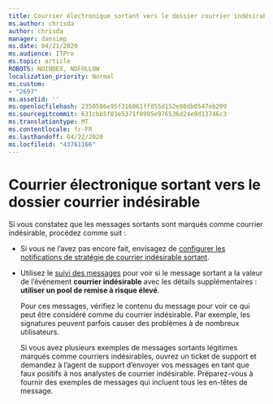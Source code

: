 ```yaml
---
title: Courrier électronique sortant vers le dossier courrier indésirable
ms.author: chrisda
author: chrisda
manager: dansimp
ms.date: 04/21/2020
ms.audience: ITPro
ms.topic: article
ROBOTS: NOINDEX, NOFOLLOW
localization_priority: Normal
ms.custom:
- "2697"
ms.assetid: ''
ms.openlocfilehash: 2350586e95f316061ff855d152e86db0547eb209
ms.sourcegitcommit: 631cbb5f03e5371f0995e976536d24e9d13746c3
ms.translationtype: MT
ms.contentlocale: fr-FR
ms.lasthandoff: 04/22/2020
ms.locfileid: "43761166"
---
```

# <a name="outbound-email-to-junk-email-folder"></a>Courrier électronique sortant vers le dossier courrier indésirable

Si vous constatez que les messages sortants sont marqués comme courrier indésirable, procédez comme suit :

- Si vous ne l’avez pas encore fait, envisagez de [configurer les notifications de stratégie de courrier indésirable sortant](https://docs.microsoft.com/office365/securitycompliance/configure-the-outbound-spam-policy).

- Utilisez le [suivi des messages](https://docs.microsoft.com/office365/securitycompliance/message-trace-scc) pour voir si le message sortant a la valeur de l’événement **courrier indésirable** avec les détails supplémentaires : **utiliser un pool de remise à risque élevé**.

  Pour ces messages, vérifiez le contenu du message pour voir ce qui peut être considéré comme du courrier indésirable. Par exemple, les signatures peuvent parfois causer des problèmes à de nombreux utilisateurs.

  Si vous avez plusieurs exemples de messages sortants légitimes marqués comme courriers indésirables, ouvrez un ticket de support et demandez à l’agent de support d’envoyer vos messages en tant que faux positifs à nos analystes de courrier indésirable. Préparez-vous à fournir des exemples de messages qui incluent tous les en-têtes de message.
